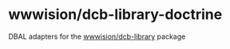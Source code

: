 # wwwision/dcb-library-doctrine

DBAL adapters for the [wwwision/dcb-library](https://github.com/bwaidelich/dcb-library) package
